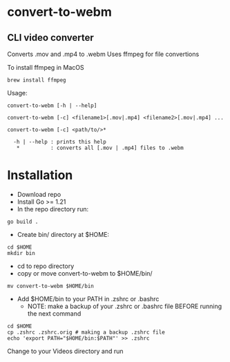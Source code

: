 # convert-to-webm
## CLI video converter

Converts .mov and .mp4 to .webm
Uses ffmpeg for file convertions

To install ffmpeg in MacOS
```
brew install ffmpeg
```

Usage:
```
convert-to-webm [-h | --help]
```
```
convert-to-webm [-c] <filename1>[.mov|.mp4] <filename2>[.mov|.mp4] ...
```
```
convert-to-webm [-c] <path/to/>*
```
```
  -h | --help : prints this help
   *          : converts all [.mov | .mp4] files to .webm
```

# Installation
* Download repo
* Install Go >= 1.21
* In the repo directory run:
```
go build .
```
* Create bin/ directory at $HOME:
```
cd $HOME
mkdir bin
```
* cd to repo directory
* copy or move convert-to-webm to $HOME/bin/
```
mv convert-to-webm $HOME/bin
```
* Add $HOME/bin to your PATH in .zshrc or .bashrc
  * NOTE: make a backup of your .zshrc or .bashrc file BEFORE running the next command
```
cd $HOME
cp .zshrc .zshrc.orig # making a backup .zshrc file
echo 'export PATH="$HOME/bin:$PATH"' >> .zshrc
```

Change to your Videos directory and run